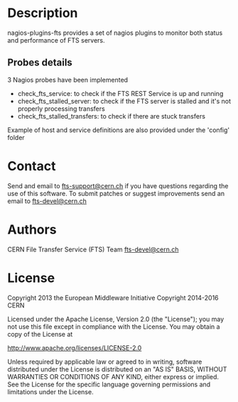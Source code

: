 # Description

nagios-plugins-fts provides a set of nagios plugins to monitor both status
and performance of FTS servers.

## Probes details

3 Nagios probes have been implemented

* check_fts_service: to check if the FTS REST Service is up and running
* check_fts_stalled_server: to check if the FTS server is stalled and it's not properly processing transfers
* check_fts_stalled_transfers: to check if there are stuck transfers 

Example of host and service definitions are also provided under the 'config' folder

# Contact

Send and email to fts-support@cern.ch if you have questions
regarding the use of this software. To submit patches or suggest improvements
send an email to fts-devel@cern.ch

# Authors

CERN File Transfer Service (FTS) Team <fts-devel@cern.ch>

# License

Copyright 2013 the European Middleware Initiative
Copyright 2014-2016 CERN

Licensed under the Apache License, Version 2.0 (the "License");
you may not use this file except in compliance with the License.
You may obtain a copy of the License at

http://www.apache.org/licenses/LICENSE-2.0

Unless required by applicable law or agreed to in writing, software
distributed under the License is distributed on an "AS IS" BASIS,
WITHOUT WARRANTIES OR CONDITIONS OF ANY KIND, either express or implied.
See the License for the specific language governing permissions and
limitations under the License.
